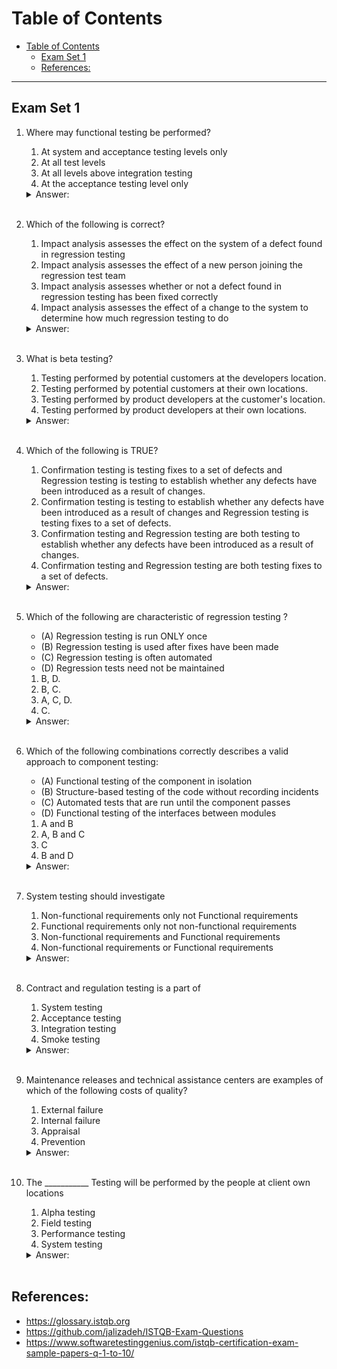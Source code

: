 # Table of Contents
- [Table of Contents](#table-of-contents)
  - [Exam Set 1](#exam-set-1)
  - [References:](#references)

---
## Exam Set 1

1) Where may functional testing be performed?
    1. At system and acceptance testing levels only
    1. At all test levels
    1. At all levels above integration testing
    1. At the acceptance testing level only
    <details><summary>Answer:</summary>2</details></br>

2) Which of the following is correct?
    1. Impact analysis assesses the effect on the system of a defect found in regression testing
    1. Impact analysis assesses the effect of a new person joining the regression test team
    1. Impact analysis assesses whether or not a defect found in regression testing has been fixed correctly
    1. Impact analysis assesses the effect of a change to the system to determine how much regression testing to do
    <details><summary>Answer:</summary>4</details></br>

3) What is beta testing?
    1. Testing performed by potential customers at the developers location.
    1. Testing performed by potential customers at their own locations.
    1. Testing performed by product developers at the customer's location.
    1. Testing performed by product developers at their own locations.
    <details><summary>Answer:</summary>2</details></br>

4) Which of the following is TRUE?
    1. Confirmation testing is testing fixes to a set of defects and Regression testing is testing to establish whether any defects have been introduced as a result of changes.
    1. Confirmation testing is testing to establish whether any defects have been introduced as a result of changes and Regression testing is testing fixes to a set of defects.
    1. Confirmation testing and Regression testing are both testing to establish whether any defects have been introduced as a result of changes.
    1. Confirmation testing and Regression testing are both testing fixes to a set of defects.
    <details><summary>Answer:</summary>1</details></br>

5) Which of the following are characteristic of regression testing ?
    - (A) Regression testing is run ONLY once
    - (B) Regression testing is used after fixes have been made
    - (C) Regression testing is often automated
    - (D) Regression tests need not be maintained

    1. B, D.
    1. B, C.
    1. A, C, D.
    1. C.
    <details><summary>Answer:</summary>2</details></br>

6) Which of the following combinations correctly describes a valid approach to component testing:
    - (A) Functional testing of the component in isolation
    - (B) Structure-based testing of the code without recording incidents
    - (C) Automated tests that are run until the component passes
    - (D) Functional testing of the interfaces between modules

    1. A and B
    1. A, B and C
    1. C
    1. B and D
    <details><summary>Answer:</summary>2</details></br>

7) System testing should investigate
    1. Non-functional requirements only not Functional requirements
    1. Functional requirements only not non-functional requirements
    1. Non-functional requirements and Functional requirements
    1. Non-functional requirements or Functional requirements
    <details><summary>Answer:</summary>3</details></br>

8) Contract and regulation testing is a part of
    1. System testing
    1. Acceptance testing
    1. Integration testing
    1. Smoke testing
    <details><summary>Answer:</summary>2</details></br>

9) Maintenance releases and technical assistance centers are examples of which of the following costs of quality?
    1. External failure
    1. Internal failure
    1. Appraisal
    1. Prevention
    <details><summary>Answer:</summary>1</details></br>

10) The ___________ Testing will be performed by the people at client own locations
    1. Alpha testing
    1. Field testing
    1. Performance testing
    1. System testing
    <details><summary>Answer:</summary>2</details></br>


## References:
- https://glossary.istqb.org
- https://github.com/jalizadeh/ISTQB-Exam-Questions
- https://www.softwaretestinggenius.com/istqb-certification-exam-sample-papers-q-1-to-10/
